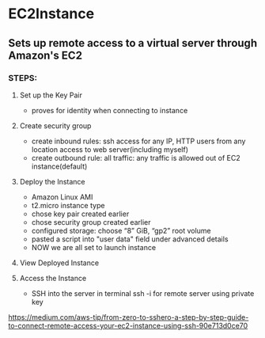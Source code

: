 # EC2Instance 
## Sets up remote access to a virtual server through Amazon's EC2
### STEPS:

1. Set up the Key Pair
	- proves for identity when connecting to instance

2. Create security group
	- create inbound rules: ssh access for any IP, HTTP users from any location access to web server(including myself)
	- create outbound rule: all traffic: any traffic is allowed out of EC2 instance(default)
	

3. Deploy the Instance
	- Amazon Linux AMI
	- t2.micro instance type
	- chose key pair created earlier
	- chose security group created earlier
	- configured storage: choose “8” GiB, “gp2” root volume
	- pasted a script into "user data" field under advanced details
	- NOW we are all set to launch instance

4. View Deployed Instance

5. Access the Instance
	- SSH into the server in terminal ssh -i for remote server using private key

https://medium.com/aws-tip/from-zero-to-sshero-a-step-by-step-guide-to-connect-remote-access-your-ec2-instance-using-ssh-90e713d0ce70

